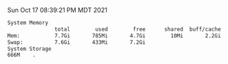 Sun Oct 17 08:39:21 PM MDT 2021
```bash
System Memory
               total        used        free      shared  buff/cache   available
Mem:           7.7Gi       785Mi       4.7Gi        10Mi       2.2Gi       6.6Gi
Swap:          7.6Gi       433Mi       7.2Gi
System Storage
666M	.
```
